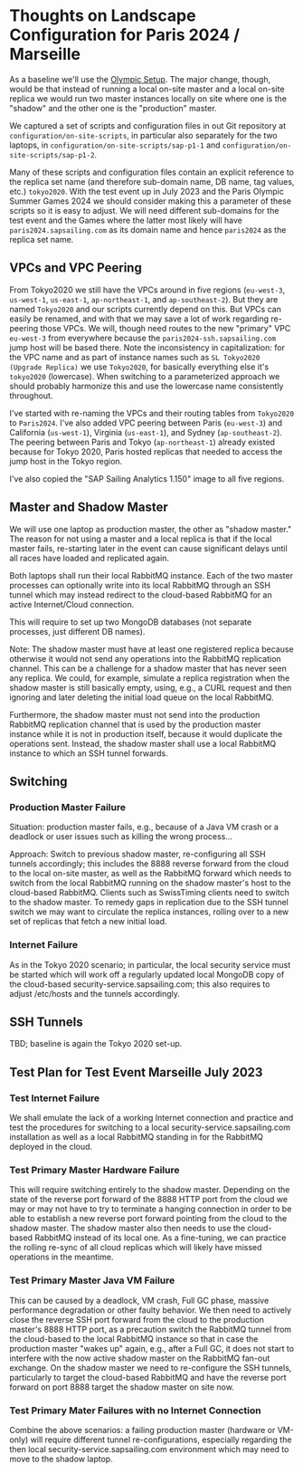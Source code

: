 # Thoughts on Landscape Configuration for Paris 2024 / Marseille

As a baseline we'll use the [Olympic Setup](/wiki/info/landscape/olympic-setup). The major change, though, would be that instead of running a local on-site master and a local on-site replica we would run two master instances locally on site where one is the "shadow" and the other one is the "production" master.

We captured a set of scripts and configuration files in out Git repository at ``configuration/on-site-scripts``, in particular also separately for the two laptops, in ``configuration/on-site-scripts/sap-p1-1`` and ``configuration/on-site-scripts/sap-p1-2``.

Many of these scripts and configuration files contain an explicit reference to the replica set name (and therefore sub-domain name, DB name, tag values, etc.) ``tokyo2020``. With the test event up in July 2023 and the Paris Olympic Summer Games 2024 we should consider making this a parameter of these scripts so it is easy to adjust. We will need different sub-domains for the test event and the Games where the latter most likely will have ``paris2024.sapsailing.com`` as its domain name and hence ``paris2024`` as the replica set name.

## VPCs and VPC Peering

From Tokyo2020 we still have the VPCs around in five regions (``eu-west-3``, ``us-west-1``, ``us-east-1``, ``ap-northeast-1``, and ``ap-southeast-2``). But they are named ``Tokyo2020`` and our scripts currently depend on this. But VPCs can easily be renamed, and with that we may save a lot of work regarding re-peering those VPCs. We will, though need routes to the new "primary" VPC ``eu-west-3`` from everywhere because the ``paris2024-ssh.sapsailing.com`` jump host will be based there. Note the inconsistency in capitalization: for the VPC name and as part of instance names such as ``SL Tokyo2020 (Upgrade Replica)`` we use ``Tokyo2020``, for basically everything else it's ``tokyo2020`` (lowercase). When switching to a parameterized approach we should probably harmonize this and use the lowercase name consistently throughout.

I've started with re-naming the VPCs and their routing tables from ``Tokyo2020`` to ``Paris2024``. I've also added VPC peering between Paris (``eu-west-3``) and California (``us-west-1``), Virginia (``us-east-1``), and Sydney (``ap-southeast-2``). The peering between Paris and Tokyo (``ap-northeast-1``) already existed because for Tokyo 2020, Paris hosted replicas that needed to access the jump host in the Tokyo region.

I've also copied the "SAP Sailing Analytics 1.150" image to all five regions.

## Master and Shadow Master

We will use one laptop as production master, the other as "shadow master." The reason for not using a master and a local replica is that if the local master fails, re-starting later in the event can cause significant delays until all races have loaded and replicated again.

Both laptops shall run their local RabbitMQ instance. Each of the two master processes can optionally write into its local RabbitMQ through an SSH tunnel which may instead redirect to the cloud-based RabbitMQ for an active Internet/Cloud connection.

This will require to set up two MongoDB databases (not separate processes, just different DB names).

Note: The shadow master must have at least one registered replica because otherwise it would not send any operations into the RabbitMQ replication channel. This can be a challenge for a shadow master that has never seen any replica. We could, for example, simulate a replica registration when the shadow master is still basically empty, using, e.g., a CURL request and then ignoring and later deleting the initial load queue on the local RabbitMQ.

Furthermore, the shadow master must not send into the production RabbitMQ replication channel that is used by the production master instance while it is not in production itself, because it would duplicate the operations sent. Instead, the shadow master shall use a local RabbitMQ instance to which an SSH tunnel forwards.

## Switching

### Production Master Failure

Situation: production master fails, e.g., because of a Java VM crash or a deadlock or user issues such as killing the wrong process...

Approach: Switch to previous shadow master, re-configuring all SSH tunnels accordingly; this includes the 8888 reverse forward from the cloud to the local on-site master, as well as the RabbitMQ forward which needs to switch from the local RabbitMQ running on the shadow master's host to the cloud-based RabbitMQ. Clients such as SwissTiming clients need to switch to the shadow master. To remedy gaps in replication due to the SSH tunnel switch we may want to circulate the replica instances, rolling over to a new set of replicas that fetch a new initial load.

### Internet Failure

As in the Tokyo 2020 scenario; in particular, the local security service must be started which will work off a regularly updated local MongoDB copy of the cloud-based security-service.sapsailing.com; this also requires to adjust /etc/hosts and the tunnels accordingly.

## SSH Tunnels

TBD; baseline is again the Tokyo 2020 set-up.

## Test Plan for Test Event Marseille July 2023

### Test Internet Failure

We shall emulate the lack of a working Internet connection and practice and test the procedures for switching to a local security-service.sapsailing.com installation as well as a local RabbitMQ standing in for the RabbitMQ deployed in the cloud.

### Test Primary Master Hardware Failure

This will require switching entirely to the shadow master. Depending on the state of the reverse port forward of the 8888 HTTP port from the cloud we may or may not have to try to terminate a hanging connection in order to be able to establish a new reverse port forward pointing from the cloud to the shadow master. The shadow master also then needs to use the cloud-based RabbitMQ instead of its local one. As a fine-tuning, we can practice the rolling re-sync of all cloud replicas which will likely have missed operations in the meantime.

### Test Primary Master Java VM Failure

This can be caused by a deadlock, VM crash, Full GC phase, massive performance degradation or other faulty behavior. We then need to actively close the reverse SSH port forward from the cloud to the production master's 8888 HTTP port, as a precaution switch the RabbitMQ tunnel from the cloud-based to the local RabbitMQ instance so that in case the production master "wakes up" again, e.g., after a Full GC, it does not start to interfere with the now active shadow master on the RabbitMQ fan-out exchange. On the shadow master we need to re-configure the SSH tunnels, particularly to target the cloud-based RabbitMQ and have the reverse port forward on port 8888 target the shadow master on site now.

### Test Primary Mater Failures with no Internet Connection

Combine the above scenarios: a failing production master (hardware or VM-only) will require different tunnel re-configurations, especially regarding the then local security-service.sapsailing.com environment which may need to move to the shadow laptop.

